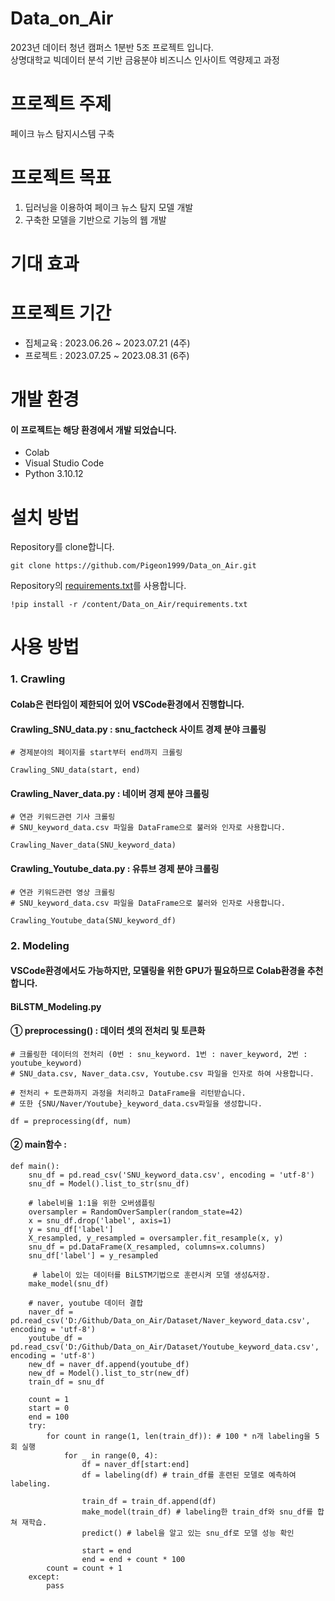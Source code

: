 # Data_on_Air
2023년 데이터 청년 캠퍼스 1분반 5조 프로젝트 입니다.   
상명대학교 빅데이터 분석 기반 금융분야 비즈니스 인사이트 역량제고 과정

# 프로젝트 주제
페이크 뉴스 탐지시스템 구축

# 프로젝트 목표 
1. 딥러닝을 이용하여 페이크 뉴스 탐지 모델 개발
2. 구축한 모델을 기반으로 기능의 웹 개발

# 기대 효과 

# 프로젝트 기간 
- 집체교육 : 2023.06.26 ~ 2023.07.21 (4주)
- 프로젝트 : 2023.07.25 ~ 2023.08.31 (6주)

# 개발 환경 
#### 이 프로젝트는 해당 환경에서 개발 되었습니다.
- Colab
- Visual Studio Code
- Python 3.10.12


# 설치 방법
Repository를 clone합니다. 
```
git clone https://github.com/Pigeon1999/Data_on_Air.git
```

Repository의 [requirements.txt](https://github.com/Pigeon1999/Data_on_Air/blob/main/requirements.txt)를 사용합니다. 
```
!pip install -r /content/Data_on_Air/requirements.txt
```

# 사용 방법
### 1. Crawling 
#### Colab은 런타임이 제한되어 있어 VSCode환경에서 진행합니다.

#### Crawling_SNU_data.py : snu_factcheck 사이트 경제 분야 크롤링 
```
# 경제분야의 페이지를 start부터 end까지 크롤링

Crawling_SNU_data(start, end)
```

#### Crawling_Naver_data.py : 네이버 경제 분야 크롤링 
```
# 연관 키워드관련 기사 크롤링
# SNU_keyword_data.csv 파일을 DataFrame으로 불러와 인자로 사용합니다.

Crawling_Naver_data(SNU_keyword_data)
```

#### Crawling_Youtube_data.py : 유튜브 경제 분야 크롤링 
```
# 연관 키워드관련 영상 크롤링
# SNU_keyword_data.csv 파일을 DataFrame으로 불러와 인자로 사용합니다.

Crawling_Youtube_data(SNU_keyword_df)
```

### 2. Modeling 
#### VSCode환경에서도 가능하지만, 모델링을 위한 GPU가 필요하므로 Colab환경을 추천합니다.
#### BiLSTM_Modeling.py 
#### ① preprocessing() : 데이터 셋의 전처리 및 토큰화
```
# 크롤링한 데이터의 전처리 (0번 : snu_keyword. 1번 : naver_keyword, 2번 : youtube_keyword)
# SNU_data.csv, Naver_data.csv, Youtube.csv 파일을 인자로 하여 사용합니다.

# 전처리 + 토큰화까지 과정을 처리하고 DataFrame을 리턴받습니다.
# 또한 {SNU/Naver/Youtube}_keyword_data.csv파일을 생성합니다. 

df = preprocessing(df, num)
```

#### ② main함수 : 
```
def main(): 
    snu_df = pd.read_csv('SNU_keyword_data.csv', encoding = 'utf-8')
    snu_df = Model().list_to_str(snu_df) 

    # label비율 1:1을 위한 오버샘플링
    oversampler = RandomOverSampler(random_state=42)
    x = snu_df.drop('label', axis=1)
    y = snu_df['label']
    X_resampled, y_resampled = oversampler.fit_resample(x, y)
    snu_df = pd.DataFrame(X_resampled, columns=x.columns)
    snu_df['label'] = y_resampled

     # label이 있는 데이터를 BiLSTM기법으로 훈련시켜 모델 생성&저장.
    make_model(snu_df)

    # naver, youtube 데이터 결합
    naver_df = pd.read_csv('D:/Github/Data_on_Air/Dataset/Naver_keyword_data.csv', encoding = 'utf-8')
    youtube_df = pd.read_csv('D:/Github/Data_on_Air/Dataset/Youtube_keyword_data.csv', encoding = 'utf-8')
    new_df = naver_df.append(youtube_df)
    new_df = Model().list_to_str(new_df)
    train_df = snu_df

    count = 1
    start = 0
    end = 100
    try:                                                                             
        for count in range(1, len(train_df)): # 100 * n개 labeling을 5회 실행
            for _ in range(0, 4):
                df = naver_df[start:end]
                df = labeling(df) # train_df를 훈련된 모델로 예측하여 labeling.
                
                train_df = train_df.append(df)
                make_model(train_df) # labeling한 train_df와 snu_df를 합쳐 재학습. 
                predict() # label을 알고 있는 snu_df로 모델 성능 확인 

                start = end
                end = end + count * 100
        count = count + 1   
    except:
        pass
```
